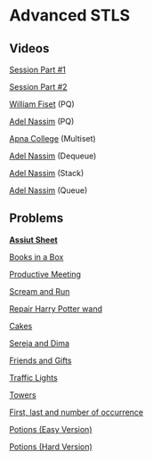 # Advanced STLS

## Videos

[Session Part #1](https://cisuezedu.sharepoint.com/:v:/s/ICPCSCUPhase2/ESHh0Qhu64JAuJ3vf5gVyQwBsW79XKFJ2TFEWHZRX-Y9_Q?e=PEj7R1)

[Session Part #2](https://cisuezedu.sharepoint.com/:v:/r/sites/ICPCSCUPhase2/Shared%20Documents/General/Recordings/Advanced%20STLS-20210930_160153-Meeting%20Recording.mp4?csf=1&web=1&e=NMDN9J)

[William Fiset](https://www.youtube.com/watch?v=wptevk0bshY&ab_channel=WilliamFiset) (PQ)

[Adel Nassim](https://www.youtube.com/watch?v=0zr0JqSw7ic&ab_channel=AdelNasim) (PQ)

[Apna College](https://www.youtube.com/watch?v=F3Cpo4Cc04A&ab_channel=ApnaCollege) (Multiset)

[Adel Nassim](https://www.youtube.com/watch?v=PPFhtX23oXc&list=PLCInYL3l2AainAE4Xq2kdNGDfG0bys2xp&index=6&ab_channel=AdelNasim) (Dequeue)

[Adel Nassim](https://www.youtube.com/watch?v=9r7IDtX5KS4&list=PLCInYL3l2AainAE4Xq2kdNGDfG0bys2xp&index=14) (Stack)

[Adel Nassim](https://www.youtube.com/watch?v=iLJXB9Daeq8&list=PLCInYL3l2AainAE4Xq2kdNGDfG0bys2xp&index=15) (Queue)

## Problems

[**Assiut Sheet**](https://codeforces.com/group/c3FDl9EUi9/contest/263096)

[Books in a Box](https://codeforces.com/group/u3Ii79X3NY/contest/270796/problem/C)

[Productive Meeting](https://codeforces.com/contest/1579/problem/D)

[Scream and Run](https://codeforces.com/group/p6hc42ieQe/contest/339245/problem/I)

[Repair Harry Potter wand](https://codeforces.com/group/p6hc42ieQe/contest/336575/problem/E)

[Cakes](https://codeforces.com/group/9PTNrhBNKn/contest/337624/problem/A)

[Sereja and Dima](https://codeforces.com/contest/381/problem/A)

[Friends and Gifts](https://codeforces.com/contest/1283/problem/C)

[Traffic Lights](https://codeforces.com/gym/102961/problem/O)

[Towers](https://codeforces.com/gym/102961/problem/N)

[First, last and number of occurrence](https://codeforces.com/group/p6hc42ieQe/contest/297904/problem/B)

[Potions (Easy Version)](https://codeforces.com/problemset/problem/1526/C1)

[Potions (Hard Version)](https://codeforces.com/contest/1526/problem/C2)
